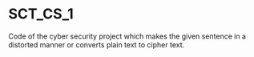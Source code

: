 # SCT_CS_1
Code of the cyber security project which makes the given sentence in a distorted manner or converts plain text to cipher text.

